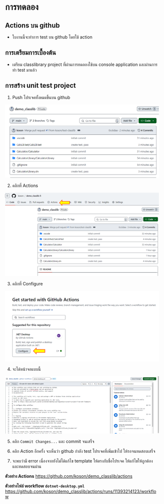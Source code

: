 # การทดลอง
## Actions บน github

- ใบงานนี้จะทำการ test บน github โดยใช้ action 


## การเตรียมการเบื้องต้น
- เตรียม classlibrary project ที่ผ่านการทดลองใช้บน console application และผ่านการทำ test มาแล้ว 

## การสร้าง unit test project
1. Push โปรเจคทั้งหมดขึ้นบน github

![alt text](./Pictures/image-42.png)

2. คลิกที่ Actions

![alt text](./Pictures/image-43.png)

3. คลิกที่ Configure

![alt text](./Pictures/image-44.png)

4. จะได้หน้าจอแบบนี้

![alt text](./Pictures/image-45.png)

5. คลิก `Commit Changes...` และ commit จนเสร็จ

6. คลิก Action อีกครั้ง จะเห็นว่า github กำลัง test โปรเจคที่เพิ่มเข้าไป ให้รอจนทดสอบเสร็จ

7. จะพบว่ามี error เนื่องจากยังไม่ได้แก้ไข template ให้ตรงกับชื่อโปรเจค ให้แก้ไขให้ถูกต้องและทดสอบจนผ่าน


**ตัวอย่าง Actions**
https://github.com/koson/demo_classlib/actions


**ตัวอย่างไฟล์ workflow `dotnet-desktop.yml`**
https://github.com/koson/demo_classlib/actions/runs/11393214123/workflow

